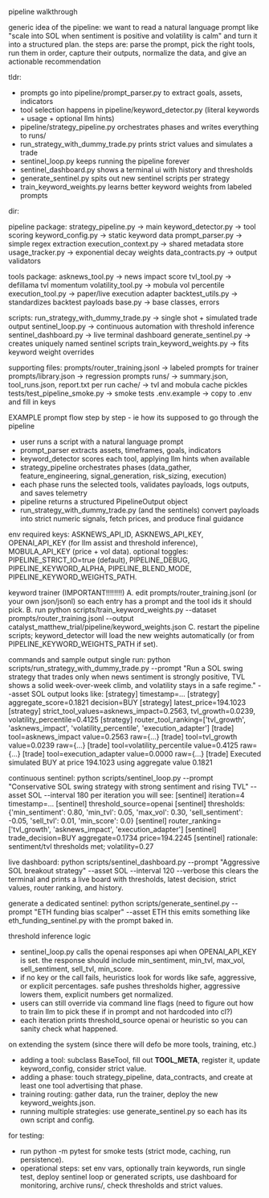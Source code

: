 pipeline walkthrough

generic idea of the pipeline:
we want to read a natural language prompt like "scale into SOL when sentiment is positive and volatility is calm" and turn it into a structured plan. the steps are: parse the prompt, pick the right tools, run them in order, capture their outputs, normalize the data, and give an actionable recommendation

tldr:
- prompts go into pipeline/prompt_parser.py to extract goals, assets, indicators
- tool selection happens in pipeline/keyword_detector.py (literal keywords + usage + optional llm hints)
- pipeline/strategy_pipeline.py orchestrates phases and writes everything to runs/<timestamp>
- run_strategy_with_dummy_trade.py prints strict values and simulates a trade
- sentinel_loop.py keeps running the pipeline forever
- sentinel_dashboard.py shows a terminal ui with history and thresholds
- generate_sentinel.py spits out new sentinel scripts per strategy
- train_keyword_weights.py learns better keyword weights from labeled prompts

dir:

pipeline package:
  strategy_pipeline.py -> main
  keyword_detector.py -> tool scoring
  keyword_config.py -> static keyword data
  prompt_parser.py -> simple regex extraction
  execution_context.py -> shared metadata store
  usage_tracker.py -> exponential decay weights
  data_contracts.py -> output validators

tools package:
  asknews_tool.py -> news impact score
  tvl_tool.py -> defillama tvl momentum
  volatility_tool.py -> mobula vol percentile
  execution_tool.py -> paper/live execution adapter
  backtest_utils.py -> standardizes backtest payloads
  base.py -> base classes, errors

scripts:
  run_strategy_with_dummy_trade.py -> single shot + simulated trade output
  sentinel_loop.py -> continuous automation with threshold inference
  sentinel_dashboard.py -> live terminal dashboard
  generate_sentinel.py -> creates uniquely named sentinel scripts
  train_keyword_weights.py -> fits keyword weight overrides

supporting files:
  prompts/router_training.jsonl -> labeled prompts for trainer
  prompts/library.json -> regression prompts
  runs/ -> summary.json, tool_runs.json, report.txt per run
  cache/ -> tvl and mobula cache pickles
  tests/test_pipeline_smoke.py -> smoke tests
  .env.example -> copy to .env and fill in keys




EXAMPLE prompt flow step by step - ie how its supposed to go through the pipeline
- user runs a script with a natural language prompt
- prompt_parser extracts assets, timeframes, goals, indicators
- keyword_detector scores each tool, applying llm hints when available
- strategy_pipeline orchestrates phases (data_gather, feature_engineering, signal_generation, risk_sizing, execution)
- each phase runs the selected tools, validates payloads, logs outputs, and saves telemetry
- pipeline returns a structured PipelineOutput object
- run_strategy_with_dummy_trade.py (and the sentinels) convert payloads into strict numeric signals, fetch prices, and produce final guidance

env
required keys: ASKNEWS_API_ID, ASKNEWS_API_KEY, OPENAI_API_KEY (for llm assist and threshold inference), MOBULA_API_KEY (price + vol data). optional toggles: PIPELINE_STRICT_IO=true (default), PIPELINE_DEBUG, PIPELINE_KEYWORD_ALPHA, PIPELINE_BLEND_MODE, PIPELINE_KEYWORD_WEIGHTS_PATH.

keyword trainer (IMPORTANT!!!!!!!!)
A. edit prompts/router_training.jsonl (or your own json/jsonl) so each entry has a prompt and the tool ids it should pick.
B. run
  python scripts/train_keyword_weights.py --dataset prompts/router_training.jsonl --output catalyst_matthew_trial/pipeline/keyword_weights.json
C. restart the pipeline scripts; keyword_detector will load the new weights automatically (or from PIPELINE_KEYWORD_WEIGHTS_PATH if set).

commands and sample output
single run:
  python scripts/run_strategy_with_dummy_trade.py --prompt "Run a SOL swing strategy that trades only when news sentiment is strongly positive, TVL shows a solid week-over-week climb, and volatility stays in a safe regime." --asset SOL
output looks like:
  [strategy] timestamp=...
  [strategy] aggregate_score=0.1821 decision=BUY
  [strategy] latest_price=194.1023
  [strategy] strict_tool_values=asknews_impact=0.2563, tvl_growth=0.0239, volatility_percentile=0.4125
  [strategy] router_tool_ranking=['tvl_growth', 'asknews_impact', 'volatility_percentile', 'execution_adapter']
  [trade] tool=asknews_impact value=0.2563 raw={...}
  [trade] tool=tvl_growth value=0.0239 raw={...}
  [trade] tool=volatility_percentile value=0.4125 raw={...}
  [trade] tool=execution_adapter value=0.0000 raw={...}
  [trade] Executed simulated BUY at price 194.1023 using aggregate value 0.1821

continuous sentinel:
  python scripts/sentinel_loop.py --prompt "Conservative SOL swing strategy with strong sentiment and rising TVL" --asset SOL --interval 180
per iteration you will see:
  [sentinel] iteration=4 timestamp=...
  [sentinel] threshold_source=openai
  [sentinel] thresholds: {'min_sentiment': 0.80, 'min_tvl': 0.05, 'max_vol': 0.30, 'sell_sentiment': -0.05, 'sell_tvl': 0.01, 'min_score': 0.0}
  [sentinel] router_ranking=['tvl_growth', 'asknews_impact', 'execution_adapter']
  [sentinel] trade_decision=BUY aggregate=0.1734 price=194.2245
  [sentinel] rationale: sentiment/tvl thresholds met; volatility=0.27

live dashboard:
  python scripts/sentinel_dashboard.py --prompt "Aggressive SOL breakout strategy" --asset SOL --interval 120 --verbose
this clears the terminal and prints a live board with thresholds, latest decision, strict values, router ranking, and history.

generate a dedicated sentinel:
  python scripts/generate_sentinel.py --prompt "ETH funding bias scalper" --asset ETH
this emits something like eth_funding_sentinel.py with the prompt baked in.

threshold inference logic
- sentinel_loop.py calls the openai responses api when OPENAI_API_KEY is set. the response should include min_sentiment, min_tvl, max_vol, sell_sentiment, sell_tvl, min_score.
- if no key or the call fails, heuristics look for words like safe, aggressive, or explicit percentages. safe pushes thresholds higher, aggressive lowers them, explicit numbers get normalized.
- users can still override via command line flags (need to figure out how to train llm to pick these if in prompt and not hardcoded into cl?)
- each iteration prints threshold_source openai or heuristic so you can sanity check what happened.

on extending the system (since there will defo be more tools, training, etc.)
- adding a tool: subclass BaseTool, fill out __TOOL_META__, register it, update keyword_config, consider strict value.
- adding a phase: touch strategy_pipeline, data_contracts, and create at least one tool advertising that phase.
- training routing: gather data, run the trainer, deploy the new keyword_weights.json.
- running multiple strategies: use generate_sentinel.py so each has its own script and config.

for testing:
- run python -m pytest for smoke tests (strict mode, caching, run persistence).
- operational steps: set env vars, optionally train keywords, run single test, deploy sentinel loop or generated scripts, use dashboard for monitoring, archive runs/, check thresholds and strict values.
